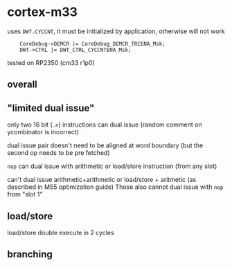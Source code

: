 # cortex-m33

uses `DWT.CYCCNT`, it must be initialized by application, otherwise will not work
```
	CoreDebug->DEMCR |= CoreDebug_DEMCR_TRCENA_Msk;
	DWT->CTRL |= DWT_CTRL_CYCCNTENA_Msk;
```

tested on RP2350 (cm33 r1p0)

## overall



## "limited dual issue"

only two 16 bit (`.n`) instructions can dual issue (random comment on ycombinator is incorrect)

dual issue pair doesn't need to be aligned at word boundary (but the second op needs to be pre fetched)

`nop` can dual issue with arithmetic or load/store instruction (from any slot)

can't dual issue arithmetic+arithmetic or load/store + aritmetic (as described in M55 optimization guide)
Those also cannot dual issue with `nop` from "slot 1"






## load/store

load/store double execute in 2 cycles



## branching


